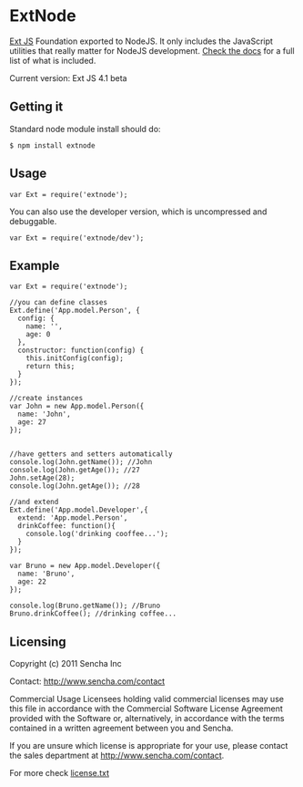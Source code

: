 ExtNode
======

[Ext JS](http://http://www.sencha.com/products/extjs/) Foundation exported to NodeJS. It only includes
the JavaScript utilities that really matter for NodeJS development. [Check the docs](http://brunotavares.github.com/extnode) 
for a full list of what is included.

Current version: Ext JS 4.1 beta

Getting it
----------

Standard node module install should do:

	$ npm install extnode
	
Usage
-----

	var Ext = require('extnode');
	
You can also use the developer version, which is uncompressed and debuggable.

	var Ext = require('extnode/dev');
	
Example
-------

	var Ext = require('extnode');
	
	//you can define classes
	Ext.define('App.model.Person', {
	  config: {
	    name: '',
	    age: 0
	  },
	  constructor: function(config) {
	    this.initConfig(config);
	    return this;
	  }
	});
	
	//create instances
	var John = new App.model.Person({
	  name: 'John',
	  age: 27
	});

	
	//have getters and setters automatically
	console.log(John.getName()); //John
	console.log(John.getAge()); //27
	John.setAge(28);
	console.log(John.getAge()); //28

	//and extend
	Ext.define('App.model.Developer',{
	  extend: 'App.model.Person',
	  drinkCoffee: function(){
	    console.log('drinking cooffee...');
	  }
	});

	var Bruno = new App.model.Developer({
	  name: 'Bruno',
	  age: 22
	});

	console.log(Bruno.getName()); //Bruno
	Bruno.drinkCoffee(); //drinking coffee...
	
Licensing
---------

Copyright (c) 2011 Sencha Inc

Contact:  http://www.sencha.com/contact

Commercial Usage
Licensees holding valid commercial licenses may use this file in accordance with the Commercial Software License Agreement provided with the Software or, alternatively, in accordance with the terms contained in a written agreement between you and Sencha.

If you are unsure which license is appropriate for your use, please contact the sales department at http://www.sencha.com/contact.

For more check [license.txt](https://github.com/brunotavares/extnode/blob/master/license.txt)